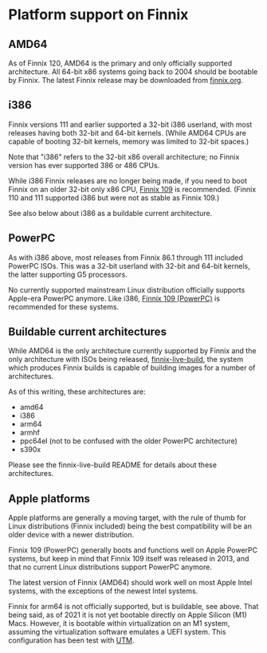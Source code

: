 # Platform support on Finnix

## AMD64

As of Finnix 120, AMD64 is the primary and only officially supported architecture. All 64-bit x86 systems going back to 2004 should be bootable by Finnix.  The latest Finnix release may be downloaded from [finnix.org](https://www.finnix.org/).

## i386

Finnix versions 111 and earlier supported a 32-bit i386 userland, with most releases having both 32-bit and 64-bit kernels. (While AMD64 CPUs are capable of booting 32-bit kernels, memory was limited to 32-bit spaces.)

Note that "i386" refers to the 32-bit x86 overall architecture; no Finnix version has ever supported 386 or 486 CPUs.

While i386 Finnix releases are no longer being made, if you need to boot Finnix on an older 32-bit only x86 CPU, [Finnix 109](https://www.finnix.org/releases/109/finnix-109.iso) is recommended. (Finnix 110 and 111 supported i386 but were not as stable as Finnix 109.)

See also below about i386 as a buildable current architecture.

## PowerPC

As with i386 above, most releases from Finnix 86.1 through 111 included PowerPC ISOs.  This was a 32-bit userland with 32-bit and 64-bit kernels, the latter supporting G5 processors.

No currently supported mainstream Linux distribution officially supports Apple-era PowerPC anymore. Like i386, [Finnix 109 (PowerPC)](https://www.finnix.org/releases/109/finnix-ppc-109.iso) is recommended for these systems.

## Buildable current architectures

While AMD64 is the only architecture currently supported by Finnix and the only architecture with ISOs being released, [finnix-live-build](https://github.com/finnix/finnix-live-build), the system which produces Finnix builds is capable of building images for a number of architectures.

As of this writing, these architectures are:

  * amd64
  * i386
  * arm64
  * armhf
  * ppc64el (not to be confused with the older PowerPC architecture)
  * s390x

Please see the finnix-live-build README for details about these architectures.

## Apple platforms

Apple platforms are generally a moving target, with the rule of thumb for Linux distributions (Finnix included) being the best compatibility will be an older device with a newer distribution.

Finnix 109 (PowerPC) generally boots and functions well on Apple PowerPC systems, but keep in mind that Finnix 109 itself was released in 2013, and that no current Linux distributions support PowerPC anymore.

The latest version of Finnix (AMD64) should work well on most Apple Intel systems, with the exceptions of the newest Intel systems.

Finnix for arm64 is not officially supported, but is buildable, see above. That being said, as of 2021 it is not yet bootable directly on Apple Silicon (M1) Macs. However, it is bootable within virtualization on an M1 system, assuming the virtualization software emulates a UEFI system. This configuration has been test with [UTM](https://mac.getutm.app/).


